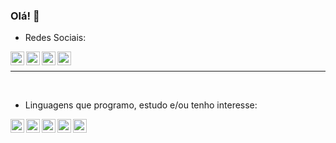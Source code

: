 ### Olá! 👋

- Redes Sociais:
<a target="_blank" href="https://discord.com/invite/CsSwGDe">
  <img align="left" alt="Discord" width="22px" src="https://simpleicons.org/icons/discord.svg" />
</a>
<a target="_blank" href="https://www.youtube.com/channel/UCKGhTJRbm27UK1ueZUqjRpw">
  <img align="left" alt="Youtube" width="22px" src="https://simpleicons.org/icons/youtube.svg" />
</a>
<a target="_blank" href="https://www.twitch.tv/at2teixeira_">
  <img align="left" alt="Twitch" width="22px" src="https://simpleicons.org/icons/twitch.svg" />
</a>
<a target="_blank" href="https://www.instagram.com/andre._.teixeira222">
  <img align="left" alt="Instagram" width="22px" src="https://simpleicons.org/icons/instagram.svg" />
</a>

</br>

---

</br>

- Linguagens que programo, estudo e/ou tenho interesse:
<img align="left" alt="JS" width="22px" src="https://simpleicons.org/icons/javascript.svg" />
</a>
<img align="left" alt="HTML" width="22px" src="https://simpleicons.org/icons/html5.svg" />
</a>
<img align="left" alt="CSS" width="22px" src="https://simpleicons.org/icons/css3.svg" />
</a>
<img align="left" alt="Php" width="22px" src="https://simpleicons.org/icons/php.svg" />
</a>
<img align="left" alt="React" width="22px" src="https://simpleicons.org/icons/react.svg" />
</a>


<!--
**AT2teixeira/AT2Teixeira** is a ✨ _special_ ✨ repository because its `README.md` (this file) appears on your GitHub profile.

Here are some ideas to get you started:

- 🔭 I’m currently working on ...
- 🌱 I’m currently learning ...
- 👯 I’m looking to collaborate on ...
- 🤔 I’m looking for help with ...
- 💬 Ask me about ...
- 📫 How to reach me: ...
- 😄 Pronouns: ...
- ⚡ Fun fact: ...
-->

